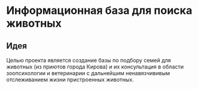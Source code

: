 # Информационная база для поиска животных
## Идея
Целью проекта является создание базы по подбору семей для животных (из приютов города Кирова) и их консультация в области зоопсихологии и ветеринарии с дальнейшим ненавязчививым отслеживанием жизни пристроенных животных.
